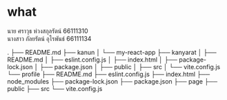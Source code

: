# what
นาย ศราวุธ ห่วงสกุลรัตน์ 66111310 <br>
นางสาว กัลยรัตน์ อุไรพันธ์  66111134 

.
├── README.md
├── kanun
│   └── my-react-app
├── kanyarat
│   ├── README.md
│   ├── eslint.config.js
│   ├── index.html
│   ├── package-lock.json
│   ├── package.json
│   ├── public
│   ├── src
│   └── vite.config.js
└── profile
    ├── README.md
    ├── eslint.config.js
    ├── index.html
    ├── node_modules
    ├── package-lock.json
    ├── package.json
    ├── page
    ├── public
    ├── src
    └── vite.config.js
